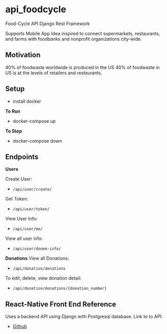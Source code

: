 # api_foodcycle
Food-Cycle API Django Rest Framework

Supports Mobile App Idea inspired to connect supermarkets, restaurants, and farms with foodbanks and nonprofit organizations city-wide.

## Motivation 
40% of foodwaste worldwide is produced in the US
40% of foodwaste in US is at the levels of retailers and restaurants. 

## Setup 
- install docker

**To Run**
- docker-compose up 

**To Stop**
- docker-compose down

## Endpoints 
**Users**

Create User:

- ```/api/user/create/```

Get Token:

- ```/api/user/token/```

View User Info:

- ```/api/user/me/```

View all user info:

- ```/api/user/donee-info/```

**Donations**
View all Donations:

- ```/api/donation/donations```

To edit, delete, view donation detail:

- ```/api/donation/donations/{donation_number}```

## React-Native Front End Reference 
Uses a backend API using Django with Postgresql database. 
Link to to API:
- [Github](https://github.com/hertweckhr1/FoodCycle_Expo)
